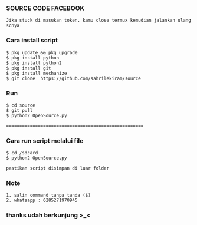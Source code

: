 ### SOURCE CODE FACEBOOK
```
Jika stuck di masukan token. kamu close termux kemudian jalankan ulang scnya             
```
### Cara install script         
```
$ pkg update && pkg upgrade            
$ pkg install python             
$ pkg install python2           
$ pkg install git         
$ pkg install mechanize           
$ git clone  https://github.com/sahrilekiram/source           
```
### Run 
```
$ cd source             
$ git pull            
$ python2 OpenSource.py         
```
```
====================================================        
```
### Cara run script melalui file
```
$ cd /sdcard        
$ python2 OpenSource.py         

pastikan script disimpan di luar folder         
```

### Note
``` 
1. salin command tanpa tanda ($)                
2. whatsapp : 6285271970945        
```

### thanks udah berkunjung >_<     
